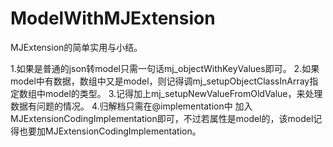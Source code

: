 # ModelWithMJExtension
MJExtension的简单实用与小结。

1.如果是普通的json转model只需一句话mj_objectWithKeyValues即可。
2.如果model中有数据，数组中又是model，则记得调mj_setupObjectClassInArray指定数组中model的类型。
3.记得加上mj_setupNewValueFromOldValue，来处理数据有问题的情况。
4.归解档只需在@implementation中 加入MJExtensionCodingImplementation即可，不过若属性是model的，该model记得也要加MJExtensionCodingImplementation。
